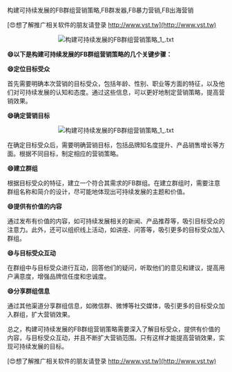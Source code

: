 构建可持续发展的FB群组营销策略,FB群发器,FB暴力营销,FB出海营销

[😍想了解推广相关软件的朋友请登录 http://www.vst.tw](http://www.vst.tw)

 <center><img src="https://vst.tw/MP4/tuiguang/png/6.png" alt="构建可持续发展的FB群组营销策略_1_.txt"></center>

**😄以下是构建可持续发展的FB群组营销策略的几个关键步骤：**

**😄定位目标受众**

首先需要明确本次营销的目标受众，包括年龄、性别、职业等方面的特征，以及他们对可持续发展的认知和态度。通过这些信息，可以更好地制定营销策略，提高营销效果。

**😄确定营销目标**

 <center><img src="https://vst.tw/MP4/tuiguang/png/4.png" alt="构建可持续发展的FB群组营销策略_1_.txt"></center>

在确定目标受众后，需要明确营销目标，包括品牌知名度提升、产品销售增长等方面。根据不同目标，制定相应的营销策略。

**😄建立群组**

根据目标受众的特征，建立一个符合其需求的FB群组。在建立群组时，需要注意群组名称和简介的设计，尽可能地体现出可持续发展的主题和价值。

**😄提供有价值的内容**

通过发布有价值的内容，如可持续发展相关的新闻、产品推荐等，吸引目标受众的注意力。此外，还可以组织线上活动，如讲座、问答等，吸引更多的目标受众加入群组。

**😄与目标受众互动**

在群组中与目标受众进行互动，回答他们的疑问，听取他们的意见和建议，提高用户满意度，增强品牌信任度和忠诚度。

**😄分享群组信息**

通过其他渠道分享群组信息，如微信群、微博等社交媒体，吸引更多的目标受众加入群组，扩大营销效果。

总之，构建可持续发展的FB群组营销策略需要深入了解目标受众，提供有价值的内容，与目标受众互动，并且不断扩大营销范围。只有这样才能提高营销效果，实现可持续发展的目标。

[😍想了解推广相关软件的朋友请登录 http://www.vst.tw](http://www.vst.tw)



